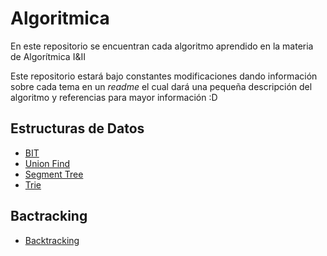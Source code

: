 # Algoritmica

En este repositorio se encuentran cada algoritmo aprendido en la materia de Algorítmica I&II

Este repositorio estará bajo constantes modificaciones dando información sobre cada tema en un *readme* el cual dará una pequeña descripción del algoritmo y referencias para mayor información :D


## Estructuras de Datos
-  [BIT](contenido/Estructuras_de_datos/BIT)
-  [Union Find](contenido/Estructuras_de_datos/Union_Find)
-  [Segment Tree](contenido/Estructuras_de_datos/Segment_tree)
-  [Trie](contenido/Estructuras_de_datos/trie)


## Bactracking
-  [Backtracking](https://github.com/Amy312/Algoritmica/tree/main/BackTracking)
